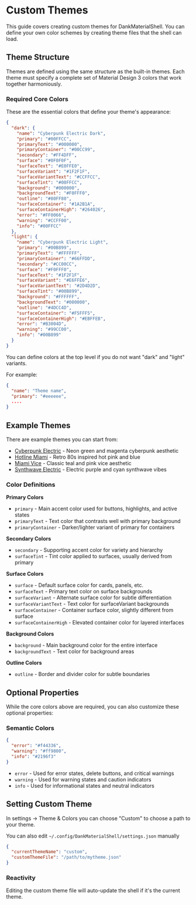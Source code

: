 # Custom Themes

This guide covers creating custom themes for DankMaterialShell. You can define your own color schemes by creating theme files that the shell can load.

## Theme Structure

Themes are defined using the same structure as the built-in themes. Each theme must specify a complete set of Material Design 3 colors that work together harmoniously.

### Required Core Colors

These are the essential colors that define your theme's appearance:

```json
{
  "dark": {
    "name": "Cyberpunk Electric Dark",
    "primary": "#00FFCC",
    "primaryText": "#000000",
    "primaryContainer": "#00CC99",
    "secondary": "#FF4DFF",
    "surface": "#0F0F0F",
    "surfaceText": "#E0FFE0",
    "surfaceVariant": "#1F2F1F",
    "surfaceVariantText": "#CCFFCC",
    "surfaceTint": "#00FFCC",
    "background": "#000000",
    "backgroundText": "#F0FFF0",
    "outline": "#80FF80",
    "surfaceContainer": "#1A2B1A",
    "surfaceContainerHigh": "#264026",
    "error": "#FF0066",
    "warning": "#CCFF00",
    "info": "#00FFCC"
  },
  "light": {
    "name": "Cyberpunk Electric Light",
    "primary": "#00B899",
    "primaryText": "#FFFFFF",
    "primaryContainer": "#66FFDD",
    "secondary": "#CC00CC",
    "surface": "#F0FFF0",
    "surfaceText": "#1F2F1F",
    "surfaceVariant": "#E6FFE6",
    "surfaceVariantText": "#2D4D2D",
    "surfaceTint": "#00B899",
    "background": "#FFFFFF",
    "backgroundText": "#000000",
    "outline": "#4DCC4D",
    "surfaceContainer": "#F5FFF5",
    "surfaceContainerHigh": "#EBFFEB",
    "error": "#B3004D",
    "warning": "#99CC00",
    "info": "#00B899"
  }
}
```

You can define colors at the top level if you do not want "dark" and "light" variants.

For example:

```json
{
  "name": "Theme name",
  "primary": "#eeeeee",
  ....
}
```

## Example Themes

There are example themes you can start from:

- [Cyberpunk Electric](theme_cyberpunk_electric.json) - Neon green and magenta cyberpunk aesthetic
- [Hotline Miami](theme_hotline_miami.json) - Retro 80s inspired hot pink and blue
- [Miami Vice](theme_miami_vice.json) - Classic teal and pink vice aesthetic  
- [Synthwave Electric](theme_synthwave_electric.json) - Electric purple and cyan synthwave vibes

### Color Definitions

**Primary Colors**
- `primary` - Main accent color used for buttons, highlights, and active states
- `primaryText` - Text color that contrasts well with primary background
- `primaryContainer` - Darker/lighter variant of primary for containers

**Secondary Colors**  
- `secondary` - Supporting accent color for variety and hierarchy
- `surfaceTint` - Tint color applied to surfaces, usually derived from primary

**Surface Colors**
- `surface` - Default surface color for cards, panels, etc.
- `surfaceText` - Primary text color on surface backgrounds
- `surfaceVariant` - Alternate surface color for subtle differentiation
- `surfaceVariantText` - Text color for surfaceVariant backgrounds
- `surfaceContainer` - Container surface color, slightly different from surface
- `surfaceContainerHigh` - Elevated container color for layered interfaces

**Background Colors**
- `background` - Main background color for the entire interface
- `backgroundText` - Text color for background areas

**Outline Colors**
- `outline` - Border and divider color for subtle boundaries

## Optional Properties

While the core colors above are required, you can also customize these optional properties:

### Semantic Colors
```json
{
  "error": "#f44336",
  "warning": "#ff9800", 
  "info": "#2196f3"
}
```

- `error` - Used for error states, delete buttons, and critical warnings
- `warning` - Used for warning states and caution indicators
- `info` - Used for informational states and neutral indicators

## Setting Custom Theme

In settings -> Theme & Colors you can choose "Custom" to choose a path to your theme.

You can also edit `~/.config/DankMaterialShell/settings.json` manually

```json
{
  "currentThemeName": "custom",
  "customThemeFile": "/path/to/mytheme.json"
}
```

### Reactivity

Editing the custom theme file will auto-update the shell if it's the current theme.